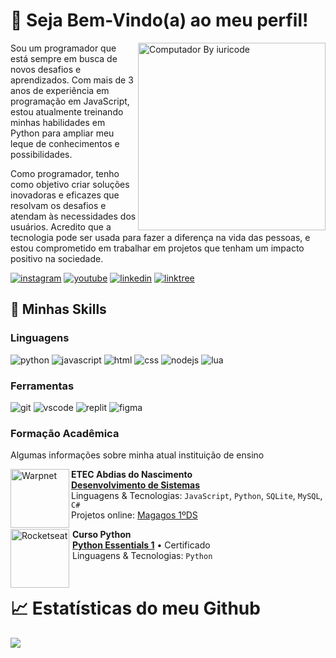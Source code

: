 # 💙 Seja Bem-Vindo(a) ao meu perfil!

<img src="https://raw.githubusercontent.com/MicaelliMedeiros/micaellimedeiros/master/image/computer-illustration.png" min-width="300px" max-width="300px" width="300px" align="right" alt="Computador By iuricode">

Sou um programador que está sempre em busca de novos desafios e aprendizados. Com mais de 3 anos de experiência em programação em JavaScript, estou atualmente treinando minhas habilidades em Python para ampliar meu leque de conhecimentos e possibilidades.

Como programador, tenho como objetivo criar soluções inovadoras e eficazes que resolvam os desafios e atendam às necessidades dos usuários. Acredito que a tecnologia pode ser usada para fazer a diferença na vida das pessoas, e estou comprometido em trabalhar em projetos que tenham um impacto positivo na sociedade.

[![instagram](https://img.shields.io/badge/instagram-A425E4?style=for-the-badge&logo=instagram&logoColor=white)](https://www.instagram.com/dev_joseh/) [![youtube](https://img.shields.io/badge/youtube-red?style=for-the-badge&logo=youtube&logoColor=white)](https://www.youtube.com/channel/UCHxmaCQRQcJ1Y1fWDvGPktQ) [![linkedin](https://img.shields.io/badge/linkedin-0A66C2?style=for-the-badge&logo=linkedin&logoColor=white)](https://www.linkedin.com/in/devjoseh/) [![linktree](https://img.shields.io/badge/outros links-green?style=for-the-badge&logo=linktree&logoColor=white)](https://linktr.ee/devjoseh)

## 🚀 Minhas Skills

### Linguagens

![python](https://img.shields.io/badge/Python-3776AB?style=for-the-badge&logo=python&logoColor=white) ![javascript](https://img.shields.io/badge/JavaScript-F7DF1E?style=for-the-badge&logo=javascript&logoColor=black) ![html](https://img.shields.io/badge/HTML5-E34F26?style=for-the-badge&logo=html5&logoColor=white) ![css](https://img.shields.io/badge/CSS3-1572B6?style=for-the-badge&logo=css3&logoColor=white) ![nodejs](https://img.shields.io/badge/Node.js-3c873a?style=for-the-badge&logo=node.js&logoColor=white) ![lua](https://img.shields.io/badge/Lua-2C2D72?style=for-the-badge&logo=lua&logoColor=white)

### Ferramentas

![git](https://img.shields.io/badge/Git-E34F26?style=for-the-badge&logo=git&logoColor=white) ![vscode](https://img.shields.io/badge/Visual Studio code-003791?style=for-the-badge&logo=visual-studio-code&logoColor=white) ![replit](https://img.shields.io/badge/Replit-f26207?style=for-the-badge&logo=replit&logoColor=white) ![figma](https://img.shields.io/badge/Figma-3cabdb?style=for-the-badge&logo=figma&logoColor=white)

### Formação Acadêmica

Algumas informações sobre minha atual instituição de ensino

[<img align="left" height="94px" width="94px" alt="Warpnet" src="https://imgur.com/0uTjiti.jpeg"/>](https://www.spacex.com/)

**ETEC Abdias do Nascimento** \
[**Desenvolvimento de Sistemas**](https://www.cps.sp.gov.br/cursos-etec/desenvolvimento-de-sistemas/) \
Linguagens & Tecnologias: `JavaScript`, `Python`, `SQLite`, `MySQL`, `C#`\
Projetos online: [Magagos 1ºDS](https://magagosds.vercel.app)
<br/>

[<img align="left" height="94px" width="94px" alt="Rocketseat" style="margin-right:5px;" src="https://imgur.com/4pBQmAy.png"/>](https://rocketseat.com.br/)

**Curso Python** \
[**Python Essentials 1**](https://www.credly.com/badges/172d700d-810d-40d2-92fa-9f379be01341/linked_in?t=ruvprl) • Certificado \
Linguagens & Tecnologias: `Python`\
<br/>

# 📈 Estatísticas do meu Github

<a href="https://github.com/devjoseh">
  <img align="center" src="https://github-readme-stats.vercel.app/api/top-langs/?username=devjoseh&theme=dark&hide_langs_below=1" />
</a>
